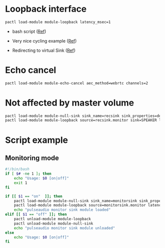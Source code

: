 # Loopback interface

```bash
pactl load-module module-loopback latency_msec=1
```

- bash script ([Ref](https://gist.github.com/iamc/22ec9d65d020c7e09e8abf2d9e210de1))

- Very nice cycling example ([Ref](https://itectec.com/ubuntu/ubuntu-share-an-audio-playback-stream-through-a-live-audio-video-conversation-like-skype/))

- Redirecting to virtual Sink ([Ref](https://unix.stackexchange.com/questions/576785/redirecting-pulseaudio-sink-to-a-virtual-source))

# Echo cancel

```bash
pactl load-module module-echo-cancel aec_method=webrtc channels=2
```

# Not affected by master volume

```bash
pactl load-module module-null-sink sink_name=recsink sink_properties=device.description=RecSink
pactl load-module module-loopback source=recsink.monitor sink=SPEAKER latency_msec=1
```

# Script example

## Monitoring mode

```bash
#!/bin/bash
if [ $# -ne 1 ]; then
    echo "Usage: $0 [on|off]"
    exit 1
fi

if [[ $1 == "on"  ]]; then
    pactl load-module module-null-sink sink_name=monitorsink sink_properties=device.description=MonitorSink
    pactl load-module module-loopback source=monitorsink.monitor latency_msec=1
    echo "pulseaudio monitor sink module loaded"
elif [[ $1 == "off" ]]; then
    pactl unload-module module-loopback
    pactl unload-module module-null-sink
    echo "pulseaudio monitor sink module unloaded"
else
    echo "Usage: $0 [on|off]"
fi
```
